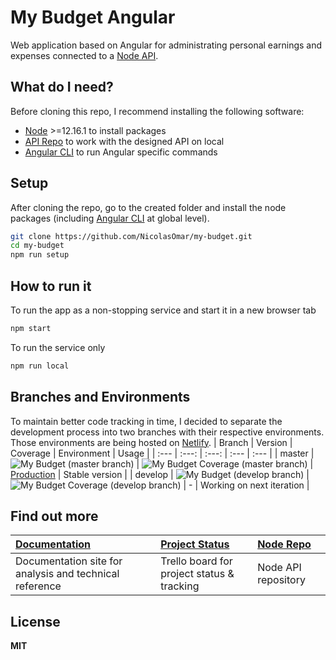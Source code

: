 # My Budget Angular
Web application based on Angular for administrating personal earnings and expenses connected to a [Node API](https://github.com/NicolasOmar/my-budget-api).

## What do I need?
Before cloning this repo, I recommend installing the following software:
- [Node](https://nodejs.org/en/download/) >=12.16.1 to install packages
- [API Repo](https://github.com/NicolasOmar/my-budget-api) to work with the designed API on local
- [Angular CLI](https://cli.angular.io/) to run Angular specific commands

## Setup
After cloning the repo, go to the created folder and install the node packages (including [Angular CLI](https://cli.angular.io/) at global level).
```sh
git clone https://github.com/NicolasOmar/my-budget.git
cd my-budget
npm run setup
```

## How to run it
To run the app as a non-stopping service and start it in a new browser tab
```sh
npm start
```
To run the service only
```sh
npm run local
```

## Branches and Environments
To maintain better code tracking in time, I decided to separate the development process into two branches with their respective environments.
Those environments are being hosted on [Netlify](https://app.netlify.com/).
| Branch | Version | Coverage | Environment | Usage |
| :--- | :---: | :---: | :--- | :--- |
| master | ![My Budget (master branch)](https://img.shields.io/github/package-json/v/nicolasomar/my-budget/master?color=success&label=%20&style=flat-square) | ![My Budget Coverage (master branch)](https://img.shields.io/codecov/c/github/nicolasomar/my-budget/master?label=%20&style=flat-square&logo=codecov) | [Production](https://my-budget-prod.netlify.app/) | Stable version |
| develop | ![My Budget (develop branch)](https://img.shields.io/github/package-json/v/nicolasomar/my-budget/develop?color=yellow&label=%20&style=flat-square) | ![My Budget Coverage (develop branch)](https://img.shields.io/codecov/c/github/nicolasomar/my-budget/develop?label=%20&style=flat-square&logo=codecov) | - | Working on next iteration |

## Find out more
| [Documentation](https://nicolasomar.github.io/my-budget-docs) | [Project Status](https://trello.com/b/R6Yn7vb0/mybudget) | [Node Repo](https://github.com/NicolasOmar/my-budget-api) |
| :--- | :--- | :--- |
| Documentation site for analysis and technical reference | Trello board for project status & tracking | Node API repository

## License
**MIT**